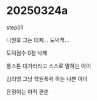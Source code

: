 # 20250324a

step01

나원호 그는 대체... 도덕책...

도덕점수 0점 낙제

롱스톤 대가리라고 스스로 말하는 아이

김리영 그냥 학원폭력 하는 나쁜 아이

은정이는 아직 괜춘
